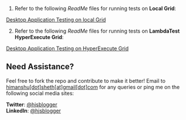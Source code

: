 1. Refer to the following *ReadMe* files for running tests on <b>Local Grid</b>:

[Desktop Application Testing on local Grid](https://github.com/hjsblogger/winappdriver-desktop-app-automation/blob/main/LocalGrid/README.md)

2. Refer to the following *ReadMe* files for running tests on <b>LambdaTest HyperExecute Grid</b>:

[Desktop Application Testing on HyperExecute Grid](https://github.com/hjsblogger/winappdriver-desktop-app-automation/blob/main/RemoteGrid/README.md)

## Need Assistance?
Feel free to fork the repo and contribute to make it better! Email to [himanshu[dot]sheth[at]gmail[dot]com](mailto:himanshu.sheth@gmail.com) for any queries or ping me on the following social media sites:

<b>Twitter</b>: [@hjsblogger](https://www.twitter.com/hjsblogger)
<br/>
<b>LinkedIn</b>: [@hjsblogger](https://linkedin.com/in/hjsblogger)
